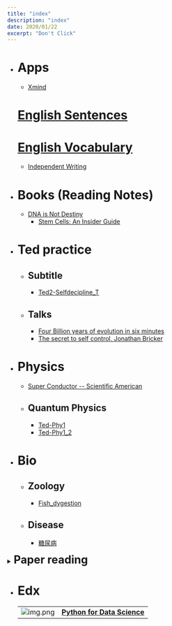 ```yaml
---
title: "index"
description: "index"
date: 2020/01/22
excerpt: "Don't Click"
---
```


- # Apps
  - [Xmind](SF_Xmind.html)
  # [English Sentences](Eng.html)
  # [English Vocabulary](Eng_w.html)
  - [Independent Writing](writing.html)
- # Books (Reading Notes)
  - [DNA is Not Destiny](DNA_Is_NotDestiny.html)
	- [Stem Cells: An Insider Guide](books_stemcell_ig.html)

- # Ted practice
  - ## Subtitle
    - [Ted2-Selfdecipline_T](Ted2-Selfdecipline_T.html)
  - ## Talks
    - [Four Billion years of evolution in six minutes](Four-Billion-years-of-evolution-in-six-minutes.html)
    - [The secret to self control, Jonathan Bricker](Ted2-Selfdecipline.html)
- # Physics
  - [Super Conductor -- Scientific American](Super-Conductor.html)
  - ## Quantum Physics
    - [Ted-Phy1](Ted-Phy1.html)
    - [Ted-Phy1_2](Ted-Phy1_2.html)
- # Bio
  - ## Zoology
    - [Fish_dygestion](Fish_dygestion.html)
  - ## Disease
    - [糖尿病](diabetes.html)

<details>
<summary>
<span style="font-size: 25px; font-weight: bold">Paper reading</span>
</summary>

- ## HOw to Write
	- ### RNA-Seq
	  - [Paper_RNASeq_Fish1](Paper_RNASeq_Fish1.html)
	  - [Paper_RNASeq_Fish2](Paper_RNASeq_Fish2.html)
	  - [Paper_RNASeq_Fish3](Paper_RNASeq_Fish3.html)
	  - [Paper_RNASeq_Fish4](Paper_RNASeq_Fish4.html)

- ## Reading Notes
	- ### Fish
	  - [Stocking Density Effects](stockingdensity_fish.html)
	  - ### Diet Switch
	    - [Fish Protein to Soy Protein: <a title="石斑鱼">Grouper [2019]</a>](Paper_Yan2020.html)
	    - [Fish Protein to Plant Protein: <a title="异育银鲫">Sparus aurata [2008]</a>](Diet_Switch_Fish4.html)
	    - [Fish Meal to Black Soldier Fly Larvae: <a title="大西洋鲑">Atlantic salmon [2019]</a>](Paper_BSFlylavea_salmon_2019.html)
	    - [Fish Meal to Black Soldier Fly Larvae:  <a title="黄颡鱼">Yellow Catfish - [2018]</a>](Paper_BSFlylavea_Catfish_2018.html)
	    - #### Microbiota
	      - [Fishmeal to Wheat: Gilthead Sea Bream](paper_dit_s_micro_1.html)
	- ### Metabolism
	  [Review: Insect Meals [2014]](paper_review_insectmeal.html)
	  [Paper_Charni [2019]](Paper_Charni2019.html)
	  [Paper_Vilhelmsson2004](Paper_Vilhelmsson2004.html)
	  [WheatInhi](WheatInhi.html)
	- ### Algorithm
	  - [WGCNA](paper_WGCNA.html)
	- ### Genome
	  - [mtGenome](mtGenome.html)
	- ### Regeneration
		- [Salamander: limb (RNA-Seq)](paper_regener_limb_salamender.html)

</details>

- # Edx
  |||
  |--|--|
  |![img.png](https://courses.edx.org/asset-v1:UCSanDiegoX+DSE200x+1T2018+type@thumbnail+block@course_image-375x200.jpg)|[**Python for Data Science**](edx_python_data.html)|


<style type="text/css">
  a {
    position: relative;
  }
  a:active::after{
    content: attr(title);
    white-space: nowrap;
    round: 90;
    position: absolute;
    top: 100%;
    background-color: #000000;
    color: #fff;
    border-radius: 5px;
    opacity:0.6;
  }
</style>
